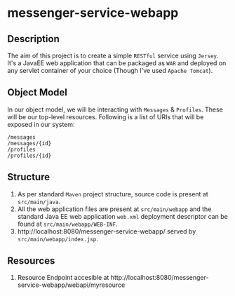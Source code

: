 # messenger-service-webapp

## Description

The aim of this project is to create a simple `RESTful` service using `Jersey`. It's a JavaEE web application that can be packaged as `WAR` and deployed on any servlet container of your choice (Though I've used `Apache Tomcat`).

## Object Model

In our object model, we will be interacting with `Messages` & `Profiles`. These will be our top-level resources. Following is a list of URIs that will be exposed in our system:

```
/messages
/messages/{id}
/profiles
/profiles/{id}
```

## Structure

1. As per standard `Maven` project structure, source code is present at `src/main/java`. 
1. All the web application files are present at `src/main/webapp` and the standard Java EE web application `web.xml` deployment descriptor can be found at `src/main/webapp/WEB-INF`.
1. http://localhost:8080/messenger-service-webapp/ served by `src/main/webapp/index.jsp`.

## Resources

1. Resource Endpoint accesible at http://localhost:8080/messenger-service-webapp/webapi/myresource
